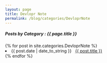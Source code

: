 ```yaml
---
layout: page
title: Devlopr Note
permalink: /blog/categories/DevloprNote
---
```

 
<h5> Posts by Category : {{ page.title }} </h5>

<div class="card">
{% for post in site.categories.DevloprNote %}
 <li class="category-posts"><span>{{ post.date | date_to_string }}</span> &nbsp; <a href="{{ post.url }}">{{ post.title }}</a></li>
{% endfor %}
</div>